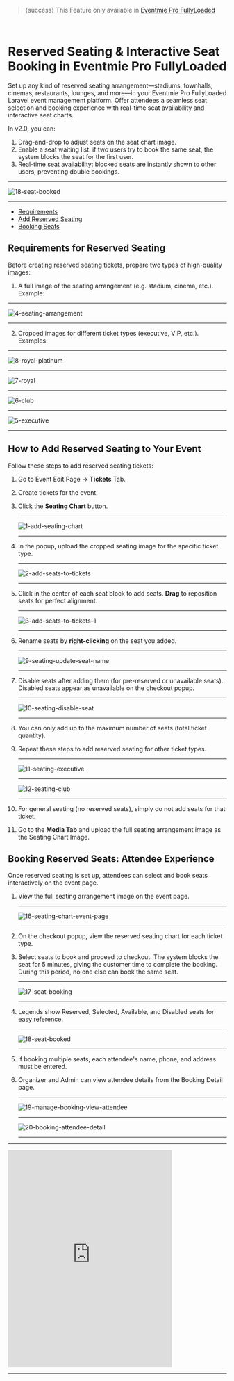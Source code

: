<!--
Meta Description: Learn how to set up reserved seating and interactive seat booking in Eventmie Pro FullyLoaded. Step-by-step guide for creating seat charts, real-time seat availability, and managing ticketed seating for stadiums, cinemas, and events in your Laravel event management platform.
Meta Keywords: reserved seating, seat booking, Eventmie Pro FullyLoaded, Laravel seat chart, stadium seating, cinema seating, real-time seat availability, ticketing, event management, Classiebit
-->
> {success} This Feature only available in [Eventmie Pro FullyLoaded](https://classiebit.com/eventmie-pro-fullyloaded)

<br>

# Reserved Seating & Interactive Seat Booking in Eventmie Pro FullyLoaded

Set up any kind of reserved seating arrangement—stadiums, townhalls, cinemas, restaurants, lounges, and more—in your Eventmie Pro FullyLoaded Laravel event management platform. Offer attendees a seamless seat selection and booking experience with real-time seat availability and interactive seat charts.

In v2.0, you can:

1. Drag-and-drop to adjust seats on the seat chart image.
2. Enable a seat waiting list: if two users try to book the same seat, the system blocks the seat for the first user.
3. Real-time seat availability: blocked seats are instantly shown to other users, preventing double bookings.

---

![18-seat-booked](/images/v2/17-seat-booking.webp "18-seat-booked")

---

-   [Requirements](#Requirements)
-   [Add Reserved Seating](#Add-Reserved-Seating)
-   [Booking Seats](#Booking-Seats)

<a name="Requirements"></a>

## Requirements for Reserved Seating

Before creating reserved seating tickets, prepare two types of high-quality images:

1. A full image of the seating arrangement (e.g. stadium, cinema, etc.). Example:

---

![4-seating-arrangement](/images/fullyloaded/4-seating-arrangement.webp "4-seating-arrangement")

---

2. Cropped images for different ticket types (executive, VIP, etc.). Examples:

---

![8-royal-platinum](/images/fullyloaded/8-royal-platinum.webp "8-royal-platinum")

---

![7-royal](/images/fullyloaded/7-royal.webp "7-royal")

---

![6-club](/images/fullyloaded/6-club.webp "6-club")

---

![5-executive](/images/fullyloaded/5-executive.webp "5-executive")

---

<a name="Add-Reserved-Seating"></a>

## How to Add Reserved Seating to Your Event

Follow these steps to add reserved seating tickets:

1. Go to Event Edit Page -> **Tickets** Tab.
2. Create tickets for the event.
3. Click the **Seating Chart** button.

    ***

    ![1-add-seating-chart](/images/v3/Reserved-seating-system-image-23.webp "1-add-seating-chart")

    ***

4. In the popup, upload the cropped seating image for the specific ticket type.

    ***

    ![2-add-seats-to-tickets](/images/v2/2-add-seats-to-tickets.webp "2-add-seats-to-tickets")

    ***

5. Click in the center of each seat block to add seats. **Drag** to reposition seats for perfect alignment.

    ***

    ![3-add-seats-to-tickets-1](/images/v2/3-add-seats-to-tickets-1.webp "3-add-seats-to-tickets-1")

    ***

6. Rename seats by **right-clicking** on the seat you added.

    ***

    ![9-seating-update-seat-name](/images/v2/9-seating-update-seat-name.webp "9-seating-update-seat-name")

    ***

7. Disable seats after adding them (for pre-reserved or unavailable seats). Disabled seats appear as unavailable on the checkout popup.

    ***

    ![10-seating-disable-seat](/images/v2/10-seating-disable-seat.webp "10-seating-disable-seat")

    ***

8. You can only add up to the maximum number of seats (total ticket quantity).
9. Repeat these steps to add reserved seating for other ticket types.

    ***

    ![11-seating-executive](/images/v3/Reserved-seating-system-image-20.webp "11-seating-executive")

    ***

    ![12-seating-club](/images/v3/Latest-reserved-seating-image-21.webp "12-seating-club")

    ***

10. For general seating (no reserved seats), simply do not add seats for that ticket.
11. Go to the **Media Tab** and upload the full seating arrangement image as the Seating Chart Image.

<a name="Booking-Seats"></a>

## Booking Reserved Seats: Attendee Experience

Once reserved seating is set up, attendees can select and book seats interactively on the event page.

1. View the full seating arrangement image on the event page.

    ***

    ![16-seating-chart-event-page](/images/v3/resetved-seating-chart-image-4.webp "16-seating-chart-event-page")

    ***

2. On the checkout popup, view the reserved seating chart for each ticket type.
3. Select seats to book and proceed to checkout. The system blocks the seat for 5 minutes, giving the customer time to complete the booking. During this period, no one else can book the same seat.

    ***

    ![17-seat-booking](/images/v2/17-seat-booking.webp "17-seat-booking")

    ***

4. Legends show Reserved, Selected, Available, and Disabled seats for easy reference.

    ***

    ![18-seat-booked](/images/v3/resetved-seating-chart-image-4.webp "18-seat-booked")

    ***

5. If booking multiple seats, each attendee's name, phone, and address must be entered.
6. Organizer and Admin can view attendee details from the Booking Detail page.

    ***

    ![19-manage-booking-view-attendee](/images/v3/Organiser-My-bookings-image-24.webp "19-manage-booking-view-attendee")

    ***

    ![20-booking-attendee-detail](/images/v3/Booking-details-preview-image-53.webp "20-booking-attendee-detail")

    ***

---

<iframe width="75%" height="500" src="https://www.youtube.com/embed/07ux5omr4MM?si=ccy7siPJVbVYVweS" title="YouTube video player" frameborder="0" allow="accelerometer; autoplay; clipboard-write; encrypted-media; gyroscope; picture-in-picture; web-share" referrerpolicy="strict-origin-when-cross-origin" allowfullscreen></iframe>

---